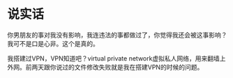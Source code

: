 # 说实话
  你男朋友的事对我没有影响，我连违法的事都做过了，你觉得我还会被这事影响？我可不是口是心非。这个是真的。

  我搭建过VPN，VPN知道吧？virtual private network虚拟私人网络，用来翻墙上外网。前两天跟你说过的文件修改失败就是我在搭建VPN的时候的问题。
